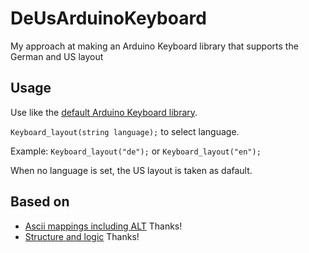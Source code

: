 # DeUsArduinoKeyboard
My approach at making an Arduino Keyboard library that supports the German and US layout
## Usage
Use like the [default Arduino Keyboard library](https://www.arduino.cc/reference/en/language/functions/usb/keyboard/).

```Keyboard_layout(string language);``` to select language.

Example: ```Keyboard_layout("de");``` or ```Keyboard_layout("en");```

When no language is set, the US layout is taken as dafault.


## Based on
- [Ascii mappings including ALT](https://github.com/BesoBerlin/Arduino-German-Keyboard) Thanks!
- [Structure and logic](https://github.com/MichaelDworkin/Arduino-Leonardo-USB-Keyboard-Deutsch-library) Thanks!
